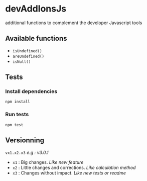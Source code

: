 # devAddIonsJs
additional functions to complement the developer Javascript tools


## Available functions

- `isUndefined()`
- `areUndefined()`
- `isNull()`


## Tests

### Install dependencies

```
npm install
```

### Run tests

```
npm test
```


## Versionning

`vx1.x2.x3` *e.g : v3.0.1*
- `x1` : Big changes. *Like new feature*
- `x2` : Little changes and corrections. *Like calculation method*
- `x3` : Changes without impact. *Like new tests or readme*